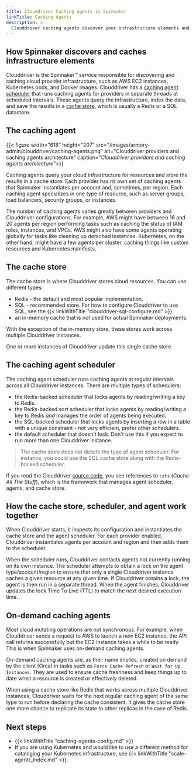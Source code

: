 ```yaml
---
title: Clouddriver Caching Agents in Spinnaker
linkTitle: Caching Agents
description: >
  Clouddriver caching agents discover your infrastructure elements and cache the data for use by Spinnaker.
---
```


## How Spinnaker discovers and caches infrastructure elements

Clouddriver is the Spinnaker™ service responsible for discovering and caching cloud provider infrastructure, such as AWS EC2 instances, Kubernetes pods, and Docker images. Clouddriver has a [caching agent scheduler](#the-caching-agent-scheduler) that runs caching agents for providers in separate threads at scheduled intervals. These agents query the infrastructure, index the data, and save the results in a [cache store](#the-cache-store), which is usually a Redis or a SQL datastore.

## The caching agent

{{< figure width="618" height="207" src="/images/armory-admin/clouddriver/caching-agents.png"  alt="Clouddriver providers and caching agents architecture"  caption="<i>Clouddriver providers and caching agents architecture</i>">}}

Caching agents query your cloud infrastructure for resources and store the results in a cache store. Each provider has its own set of caching agents that Spinnaker instantiates per account and, sometimes, per region. Each caching agent specializes in one type of resource, such as server groups, load balancers, security groups, or instances.

The number of caching agents varies greatly between providers and Clouddriver configurations. For example, AWS might have between 16 and 20 agents per region performing tasks such as caching the status of IAM roles, instances, and VPCs. AWS might also have some agents operating globally for tasks like cleaning up detached instances. Kubernetes, on the other hand, might have a few agents per cluster, caching things like custom resources and Kubernetes manifests.

## The cache store

The cache store is where Clouddriver stores cloud resources. You can use different types:

- Redis - the default and most popular implementation.
- SQL - recommended store. For how to configure Clouddriver to use SQL, see the {{< linkWithTitle "clouddriver-sql-configure.md" >}}.
- an in-memory cache that is not used for actual Spinnaker deployments.

With the exception of the in-memory store, these stores work across multiple Clouddriver instances.

One or more instances of Clouddriver update this single cache store.

## The caching agent scheduler

The caching agent scheduler runs caching agents at regular intervals across all Clouddriver instances. There are multiple types of schedulers:

- the Redis-backed scheduler that locks agents by reading/writing a key to Redis.
- the Redis-backed sort scheduler that locks agents by reading/writing a key to Redis *and* manages the order of agents being executed.
- the SQL-backed scheduler that locks agents by inserting a row in a table with a unique constraint - not very efficient, prefer other schedulers.
- the default scheduler that doesn't lock. Don't use this if you expect to run more than one Clouddriver instance.

> The cache store does not dictate the type of agent scheduler. For instance, you could use the SQL cache store along with the Redis-backed scheduler.

If you read the Clouddriver [source code](https://github.com/spinnaker/clouddriver), you see references to `cats` (_Cache All The Stuff_), which is the framework that manages agent scheduler, agents, and cache store.

## How the cache store, scheduler, and agent work together

When Clouddriver starts, it inspects its configuration and instantiates the cache store and the agent scheduler. For each provider enabled, Clouddriver instantiates agents per account and region and then adds them to the scheduler.

When the scheduler runs, Clouddriver contacts agents not currently running on its own instance. The scheduler attempts to obtain a lock on the agent type/account/region to ensure that only a single Clouddriver instance caches a given resource at any given time. If Clouddriver obtains a lock, the agent is then run in a separate thread. When the agent finishes, Clouddriver updates the lock Time To Live (TTL) to match the next desired execution time.

## On-demand caching agents

Most cloud mutating operations are not synchronous. For example, when Clouddriver sends a request to AWS to launch a new EC2 instance, the API call returns successfully but the EC2 instance takes a while to be ready. This is when Spinnaker uses on-demand caching agents.

On-demand caching agents are, as their name implies, created on demand by the client (Orca) in tasks such as `Force Cache Refresh` or `Wait for Up Instances`. They are used to ensure cache freshness and keep things up to date when a resource is created or effectively deleted.

When using a cache store like Redis that works across multiple Clouddriver instances, Clouddriver waits for the next regular caching agent of the same type to run before declaring the cache consistent. It gives the cache store one more chance to replicate its state to other replicas in the case of Redis.

## Next steps

* {{< linkWithTitle "caching-agents-config.md" >}}
* If you are using Kubernetes and would like to use a different method for cataloging your Kubernetes infrastructure, see {{< linkWithTitle "scale-agent/_index.md" >}}.